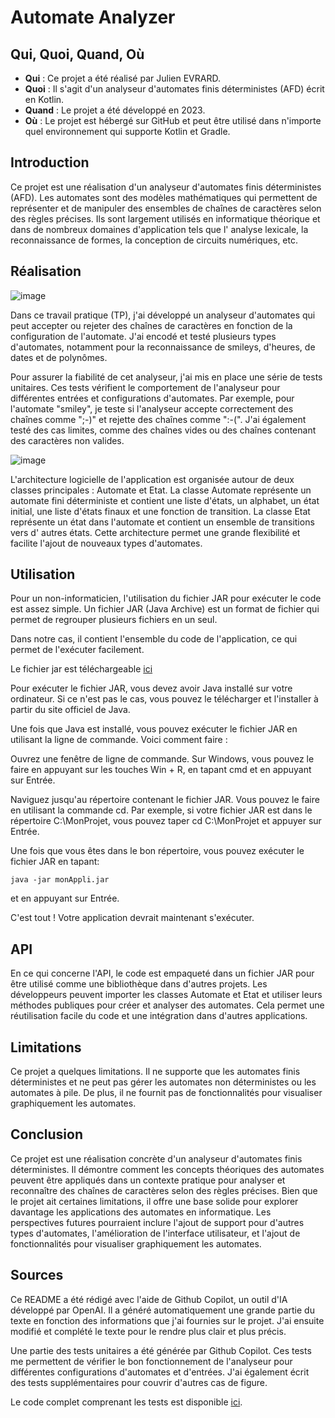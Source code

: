 # Automate Analyzer

## Qui, Quoi, Quand, Où

- **Qui** : Ce projet a été réalisé par Julien EVRARD.
- **Quoi** : Il s'agit d'un analyseur d'automates finis déterministes (AFD) écrit en Kotlin.
- **Quand** : Le projet a été développé en 2023.
- **Où** : Le projet est hébergé sur GitHub et peut être utilisé dans n'importe quel environnement qui supporte Kotlin
  et Gradle.

## Introduction

Ce projet est une réalisation d'un analyseur d'automates finis déterministes (AFD). Les automates sont des modèles
mathématiques qui permettent de représenter et de manipuler des ensembles de chaînes de caractères selon des règles
précises. Ils sont largement utilisés en informatique théorique et dans de nombreux domaines d'application tels que l'
analyse lexicale, la reconnaissance de formes, la conception de circuits numériques, etc.

## Réalisation

![image](https://github.com/Larmoire/Automate/assets/117120551/8c686609-370d-4662-9173-f9c5c4cafcf7)


Dans ce travail pratique (TP), j'ai développé un analyseur d'automates qui peut accepter ou rejeter des chaînes de
caractères en fonction de la configuration de l'automate. J'ai encodé et testé plusieurs types d'automates,
notamment pour la reconnaissance de smileys, d'heures, de dates et de polynômes.

Pour assurer la fiabilité de cet
analyseur, j'ai mis en place une série de tests unitaires. Ces tests vérifient le comportement de l'analyseur pour
différentes entrées et configurations d'automates. Par exemple, pour l'automate "smiley", je teste si
l'analyseur accepte correctement des chaînes comme ";-)" et rejette des chaînes comme ":-(".
J'ai également testé des cas limites, comme des chaînes vides ou des chaînes contenant des caractères non valides.

![image](https://github.com/Larmoire/Automate/assets/117120551/1350edc2-701c-4ac2-9093-973f24074c9e)


L'architecture logicielle
de l'application est organisée autour de deux classes principales : Automate et Etat. La classe Automate représente un
automate fini déterministe et contient une liste d'états, un alphabet, un état initial, une liste d'états finaux et une
fonction de transition. La classe Etat représente un état dans l'automate et contient un ensemble de transitions vers d'
autres états. Cette architecture permet une grande flexibilité et facilite l'ajout de nouveaux types d'automates.

## Utilisation

Pour un non-informaticien, l'utilisation du fichier JAR pour exécuter le code est assez simple.
Un fichier JAR (Java
Archive) est un format de fichier qui permet de regrouper plusieurs fichiers en un seul.

Dans notre cas, il contient
l'ensemble du code de l'application, ce qui permet de l'exécuter facilement.

Le fichier jar est téléchargeable [ici](https://github.com/Larmoire/Automate/raw/master/monAppli.jar)

Pour exécuter le fichier JAR, vous devez
avoir Java installé sur votre ordinateur. Si ce n'est pas le cas, vous pouvez le télécharger et l'installer à partir du
site officiel de Java.

Une fois que Java est installé, vous pouvez exécuter le fichier JAR en utilisant la ligne de
commande. Voici comment faire :

Ouvrez une fenêtre de ligne de commande. Sur Windows, vous pouvez le faire en appuyant sur les touches Win + R, en
tapant cmd et en appuyant sur Entrée.

Naviguez jusqu'au répertoire contenant le fichier JAR. Vous pouvez le faire en utilisant la commande cd. Par exemple, si
votre fichier JAR est dans le répertoire C:\MonProjet, vous pouvez taper cd C:\MonProjet et appuyer sur Entrée.

Une fois que vous êtes dans le bon répertoire, vous pouvez exécuter le fichier JAR en tapant:

```java -jar monAppli.jar```

et en appuyant sur Entrée.

C'est tout ! Votre application devrait maintenant s'exécuter.

## API

En ce qui concerne l'API, le code est empaqueté dans un fichier JAR pour être utilisé comme une bibliothèque dans
d'autres projets. Les développeurs peuvent importer les classes Automate et Etat et utiliser leurs méthodes publiques
pour créer et analyser des automates. Cela permet une réutilisation facile du code et une intégration dans d'autres
applications.

## Limitations

Ce projet a quelques limitations. Il ne supporte que les automates finis déterministes et ne peut pas gérer les
automates non déterministes ou les automates à pile. De plus, il ne fournit pas de fonctionnalités pour visualiser
graphiquement les automates.

## Conclusion

Ce projet est une réalisation concrète d'un analyseur d'automates finis déterministes. Il démontre comment les concepts
théoriques des automates peuvent être appliqués dans un contexte pratique pour analyser et reconnaître des chaînes de
caractères selon des règles précises. Bien que le projet ait certaines limitations, il offre une base solide pour
explorer davantage les applications des automates en informatique. Les perspectives futures pourraient inclure l'ajout
de support pour d'autres types d'automates, l'amélioration de l'interface utilisateur, et l'ajout de fonctionnalités
pour visualiser graphiquement les automates.



## Sources
Ce README a été rédigé avec l'aide de Github Copilot, un outil d'IA développé par OpenAI. Il a généré automatiquement
une grande partie du texte en fonction des informations que j'ai fournies sur le projet. J'ai ensuite modifié et
complété le texte pour le rendre plus clair et plus précis.

Une partie des tests unitaires a été générée par Github Copilot. Ces tests me permettent de vérifier le bon
fonctionnement de l'analyseur pour différentes configurations d'automates et d'entrées. J'ai également écrit des tests
supplémentaires pour couvrir d'autres cas de figure.

Le code complet comprenant les tests est disponible [ici](https://github.com/Larmoire/Automate/).
